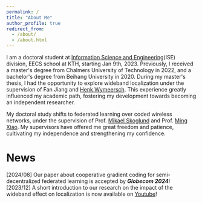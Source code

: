 ```yaml
---
permalink: /
title: "About Me"
author_profile: true
redirect_from: 
  - /about/
  - /about.html
---
```



I am a doctoral student at [Information Science and Engineering](https://www.kth.se/is/ise)(ISE) division, EECS school at KTH, starting Jan 9th, 2023. Previously, I received a master's degree from Chalmers University of Technology in 2022, and a bachelor's degree from Beihang University in 2020. During my master's thesis, I had the opportunity to explore wideband localization under the supervision of Fan Jiang and [Henk Wymeersch](https://sites.google.com/site/hwymeers/Home). This experience greatly influenced my academic path, fostering my development towards becoming an independent researcher.

My doctoral study shifts to federated learning over coded wireless networks, under the supervision of Prof. [Mikael Skoglund](https://people.kth.se/~skoglund/) and Prof. [Ming Xiao](https://www.kth.se/profile/mingx). My supervisors have offered me great freedom and patience, cultivating my independence and strengthening my confidence.

News <br />
======
[2024/08] Our paper about cooperative gradient coding for semi-decentralized federated learning is accepted by ***Globecom 2024***!<br />
[2023/12] A short introduction to our research on the impact of the wideband effect on localization is now available on [Youtube](https://www.youtube.com/watch?v=hFphXLnPKRY&t=0s)! 

